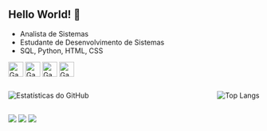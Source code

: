 ## Hello World! 👋

- Analista de Sistemas
- Estudante de Desenvolvimento de Sistemas
- SQL, Python, HTML, CSS
<div>
  <img align="center" alt="Gaab-SQLServer" height="30" width="30" src="https://cdn.jsdelivr.net/gh/devicons/devicon/icons/microsoftsqlserver/microsoftsqlserver-plain.svg">
  <img align="center" alt="Gaab-Python" height="30" width="30" src="https://cdn.jsdelivr.net/gh/devicons/devicon/icons/python/python-original.svg">
  <img align="center" alt="Gaab-HTML" height="30" width="30" src="https://cdn.jsdelivr.net/gh/devicons/devicon/icons/html5/html5-original.svg">
  <img align="center" alt="Gaab-CSS" height="30" width="30" src="https://cdn.jsdelivr.net/gh/devicons/devicon/icons/css3/css3-original.svg">
</div>

##

<div style="display: flex; justify-content: space-between; gap: 10px;">
  <img src="https://github-readme-stats.vercel.app/api?username=gaabsilva&show_icons=true&theme=radical" alt="Estatísticas do GitHub">
   <img src="https://github-readme-stats.vercel.app/api/top-langs/?username=danielperitofd&layout=compact" alt="Top Langs">
</div>

##

<div> 
  <a href="https://www.instagram.com/_gaabaraujo_/" target="_blank"><img src="https://img.shields.io/badge/-Instagram-%23E4405F?style=for-the-badge&logo=instagram&logoColor=white" target="_blank"></a>
  <a href="mailto:g.araujo1404@gmail.com"><img src="https://img.shields.io/badge/-Gmail-%23333?style=for-the-badge&logo=gmail&logoColor=white" target="_blank"></a>
  <a href="https://www.linkedin.com/in/gabrielsilvaIT/" target="_blank"><img src="https://img.shields.io/badge/-LinkedIn-%230077B5?style=for-the-badge&logo=linkedin&logoColor=white" target="_blank"></a> 
</div>

